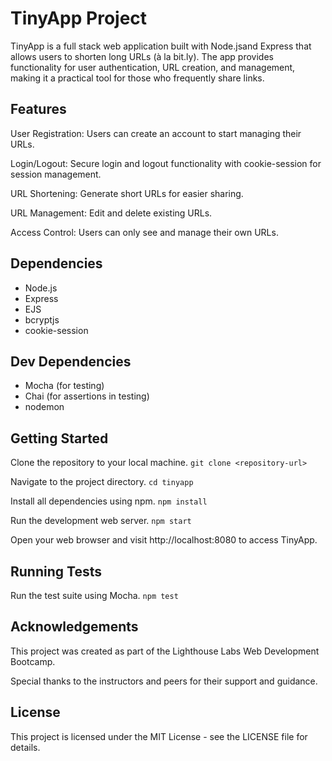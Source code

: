 # TinyApp Project

TinyApp is a full stack web application built with Node.jsand Express that allows users to shorten long URLs (à la bit.ly). The app provides functionality for user authentication, URL creation, and management, making it a practical tool for those who frequently share links.

## Features
User Registration: Users can create an account to start managing their URLs.

Login/Logout: Secure login and logout functionality with cookie-session for session management.

URL Shortening: Generate short URLs for easier sharing.

URL Management: Edit and delete existing URLs.

Access Control: Users can only see and manage their own URLs.

## Dependencies
- Node.js
- Express
- EJS
- bcryptjs
- cookie-session

## Dev Dependencies
- Mocha (for testing)
- Chai (for assertions in testing)
- nodemon

## Getting Started
Clone the repository to your local machine.
`git clone <repository-url>`

Navigate to the project directory.
`cd tinyapp`

Install all dependencies using npm.
`npm install`

Run the development web server.
`npm start`

Open your web browser and visit http://localhost:8080 to access TinyApp.

## Running Tests
Run the test suite using Mocha.
`npm test`


## Acknowledgements
This project was created as part of the Lighthouse Labs Web Development Bootcamp.

Special thanks to the instructors and peers for their support and guidance.

## License
This project is licensed under the MIT License - see the LICENSE file for details.
